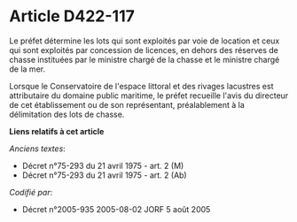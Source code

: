 # Article D422-117

Le préfet détermine les lots qui sont exploités par voie de location et ceux qui sont exploités par concession de licences,
en dehors des réserves de chasse instituées par le ministre chargé de la chasse et le ministre chargé de la mer.

Lorsque le Conservatoire de l'espace littoral et des rivages lacustres est attributaire du domaine public maritime, le préfet
recueille l'avis du directeur de cet établissement ou de son représentant, préalablement à la délimitation des lots de
chasse.

**Liens relatifs à cet article**

_Anciens textes_:

  - Décret n°75-293 du 21 avril 1975 - art. 2 (M)
  - Décret n°75-293 du 21 avril 1975 - art. 2 (Ab)

_Codifié par_:

  - Décret n°2005-935 2005-08-02 JORF 5 août 2005
